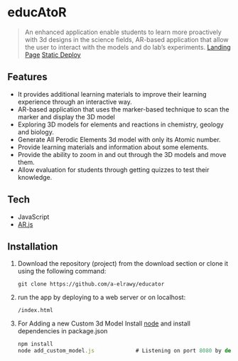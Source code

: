 # educAtoR
>  An enhanced application enable students to learn more proactively with 3d designs in the science fields, AR-based application that allow the user to interact with the models and do lab’s experiments.  [Landing  Page](https://educator-ar.netlify.app/)
>  [Static Deploy](https://a-elrawy.github.io/educator/)


## Features
- It provides additional learning materials to improve their learning experience through an interactive way. 
- AR-based application that uses the marker-based technique to scan the marker and display the 3D model
- Exploring 3D models for elements and reactions in chemistry, geology and biology.
- Generate All Perodic Elements 3d model with only its Atomic number.
- Provide learning materials and information about some elements.
- Provide the ability to zoom in and out through the 3D models and move them.
- Allow evaluation for students through getting quizzes to test their knowledge.


## Tech
- JavaScript
- [AR.js](https://github.com/AR-js-org/AR.js/)



## Installation
1. Download the repository (project) from the download section or clone it using the following command:
   ```shell
   git clone https://github.com/a-elrawy/educator
   ```
2. run the app by deploying to a web server or on localhost:
    ```shell
    /index.html
    ```
3. For Adding a new Custom 3d Model Install [node](https://nodejs.org/en/) and install dependencies in package.json
    ```js
   npm install
   node add_custom_model.js             # Listening on port 8080 by default
   ```